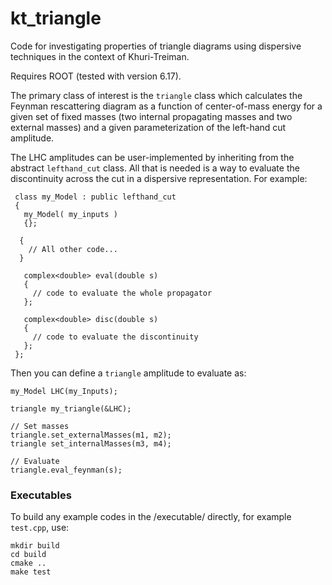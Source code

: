 # kt_triangle

Code for investigating properties of triangle diagrams using dispersive techniques in the context of Khuri-Treiman.

Requires ROOT (tested with version 6.17).

The primary class of interest is the `triangle` class which calculates the Feynman rescattering diagram as a function of center-of-mass energy for a given set of fixed masses (two internal propagating masses and two external masses) and a given parameterization of the left-hand cut amplitude.

The LHC amplitudes can be user-implemented by inheriting from the abstract `lefthand_cut` class. All that is needed is a way to evaluate the discontinuity across the cut in a dispersive representation. For example:
```
 class my_Model : public lefthand_cut
 {
   my_Model( my_inputs )
   {};

  {
    // All other code...
  }

   complex<double> eval(double s)
   {
     // code to evaluate the whole propagator
   };

   complex<double> disc(double s)
   {
     // code to evaluate the discontinuity
   };
 };
```

Then you can define a `triangle` amplitude to evaluate as:
```
my_Model LHC(my_Inputs);

triangle my_triangle(&LHC);

// Set masses
triangle.set_externalMasses(m1, m2);
triangle set_internalMasses(m3, m4);

// Evaluate
triangle.eval_feynman(s);
```

### Executables
To build any example codes in the /executable/ directly, for example `test.cpp`, use:
```
mkdir build
cd build
cmake ..
make test
````
